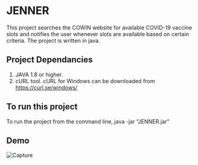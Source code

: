 
# JENNER

This project  searches the COWIN website for available COVID-19 vaccine slots and notifies the user whenever slots are available based on certain criteria.
The project is written in java.

## Project Dependancies
1) JAVA 1.8 or higher.
2) cURL tool. cURL for Windows can be downloaded from https://curl.se/windows/

## To run this project

To run the project from the command line, 
java -jar "JENNER.jar" 

## Demo

![Capture](https://user-images.githubusercontent.com/72568856/119268024-9e84cf00-bc0e-11eb-9452-45ec02ebb084.PNG)
